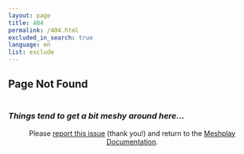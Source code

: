 ```yaml
---
layout: page
title: 404
permalink: /404.html
excluded_in_search: true
language: en
list: exclude
---
```

## Page Not Found

<div>
  <h1  id="funny-message" style="font-weight:bold;margin-bottom:1.5em;" class="text-center noTOC"></h1>
  <h3 style="font-style:italic;" class="text-center noTOC">Things tend to get a bit meshy around here...</h3>
  <div style="text-align:center;" class="alert-info alert">Please <a href="https://github.com/meshplay/meshplay/issues/new?assignees=&labels=docs&template=documentation.md&title=Docs:" target="_blank">report this issue</a> (thank you!) and return to the <a href="{{ site.url }}">Meshplay Documentation</a>.</div>
</div>
<script type="text/javascript">
var messages = [
  "Oh, no. Please pardon our meshy site.",
  "Oops. Please excuse the mesh.",
  "Looks like this page doesn't exists. What a mesh!",
  "Please pardon our mesh.",
  "Lost in the mesh! Our apologies.",
  "404: Mesh not found. Sorry about that!",
  "Oops, caught in the mesh. Bear with us!",
  "Looks like this page got tangled in our mesh. Apologies!",
  "Mesh happens! We're working on it.",
  "Oh mesh, where did that page go? Our bad!",
  "404 error: Page meltdown. We're on the case!",
  "Lost in the mesh maze. Sorry for the inconvenience!"
  "Meshed up! Page not found. We're untangling it.",
];
var message = messages[Math.floor(Math.random()*messages.length)];
document.getElementById("funny-message").innerHTML = message;
</script>